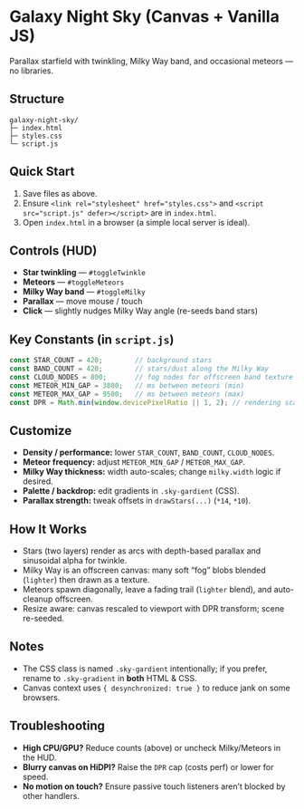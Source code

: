 # Galaxy Night Sky (Canvas + Vanilla JS)

Parallax starfield with twinkling, Milky Way band, and occasional meteors — no libraries.

## Structure
```text
galaxy-night-sky/
├─ index.html
├─ styles.css
└─ script.js
```

## Quick Start
1. Save files as above.
2. Ensure `<link rel="stylesheet" href="styles.css">` and `<script src="script.js" defer></script>` are in `index.html`.
3. Open `index.html` in a browser (a simple local server is ideal).

## Controls (HUD)
- **Star twinkling** — `#toggleTwinkle`
- **Meteors** — `#toggleMeteors`
- **Milky Way band** — `#toggleMilky`
- **Parallax** — move mouse / touch
- **Click** — slightly nudges Milky Way angle (re-seeds band stars)

## Key Constants (in `script.js`)
```js
const STAR_COUNT = 420;        // background stars
const BAND_COUNT = 420;        // stars/dust along the Milky Way
const CLOUD_NODES = 800;       // fog nodes for offscreen band texture
const METEOR_MIN_GAP = 3800;   // ms between meteors (min)
const METEOR_MAX_GAP = 9500;   // ms between meteors (max)
const DPR = Math.min(window.devicePixelRatio || 1, 2); // rendering scale cap
```

## Customize
- **Density / performance:** lower `STAR_COUNT`, `BAND_COUNT`, `CLOUD_NODES`.
- **Meteor frequency:** adjust `METEOR_MIN_GAP` / `METEOR_MAX_GAP`.
- **Milky Way thickness:** width auto-scales; change `milky.width` logic if desired.
- **Palette / backdrop:** edit gradients in `.sky-gardient` (CSS).
- **Parallax strength:** tweak offsets in `drawStars(...)` (`*14`, `*10`).

## How It Works
- Stars (two layers) render as arcs with depth-based parallax and sinusoidal alpha for twinkle.
- Milky Way is an offscreen canvas: many soft “fog” blobs blended (`lighter`) then drawn as a texture.
- Meteors spawn diagonally, leave a fading trail (`lighter` blend), and auto-cleanup offscreen.
- Resize aware: canvas rescaled to viewport with DPR transform; scene re-seeded.

## Notes
- The CSS class is named `.sky-gardient` intentionally; if you prefer, rename to `.sky-gradient` in **both** HTML & CSS.
- Canvas context uses `{ desynchronized: true }` to reduce jank on some browsers.

## Troubleshooting
- **High CPU/GPU?** Reduce counts (above) or uncheck Milky/Meteors in the HUD.
- **Blurry canvas on HiDPI?** Raise the `DPR` cap (costs perf) or lower for speed.
- **No motion on touch?** Ensure passive touch listeners aren’t blocked by other handlers.
